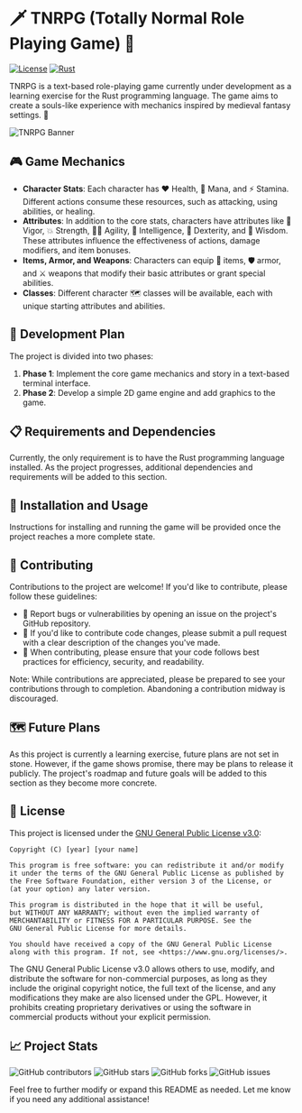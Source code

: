 # 🗡️ TNRPG (Totally Normal Role Playing Game) 🐉

[![License](https://img.shields.io/badge/License-GPL%20v3-blue.svg)](https://www.gnu.org/licenses/gpl-3.0)
[![Rust](https://img.shields.io/badge/Language-Rust-orange.svg)](https://www.rust-lang.org/)

TNRPG is a text-based role-playing game currently under development as a learning exercise for the Rust programming language. The game aims to create a souls-like experience with mechanics inspired by medieval fantasy settings. 🏰

![TNRPG Banner](https://via.placeholder.com/1000x200?text=TNRPG+Banner)

## 🎮 Game Mechanics

- **Character Stats**: Each character has ❤️ Health, 💠 Mana, and ⚡ Stamina. Different actions consume these resources, such as attacking, using abilities, or healing.
- **Attributes**: In addition to the core stats, characters have attributes like 💪 Vigor, 💥 Strength, 🏃‍♀️ Agility, 🧠 Intelligence, 👐 Dexterity, and 📖 Wisdom. These attributes influence the effectiveness of actions, damage modifiers, and item bonuses.
- **Items, Armor, and Weapons**: Characters can equip 👜 items, 🛡️ armor, and ⚔️ weapons that modify their basic attributes or grant special abilities.
- **Classes**: Different character 🗺️ classes will be available, each with unique starting attributes and abilities.

## 🚀 Development Plan

The project is divided into two phases:

1. **Phase 1**: Implement the core game mechanics and story in a text-based terminal interface.
2. **Phase 2**: Develop a simple 2D game engine and add graphics to the game.

## 📋 Requirements and Dependencies

Currently, the only requirement is to have the Rust programming language installed. As the project progresses, additional dependencies and requirements will be added to this section.

## 🚀 Installation and Usage

Instructions for installing and running the game will be provided once the project reaches a more complete state.

## 🤝 Contributing

Contributions to the project are welcome! If you'd like to contribute, please follow these guidelines:

- 🐛 Report bugs or vulnerabilities by opening an issue on the project's GitHub repository.
- 🔧 If you'd like to contribute code changes, please submit a pull request with a clear description of the changes you've made.
- 📖 When contributing, please ensure that your code follows best practices for efficiency, security, and readability.

Note: While contributions are appreciated, please be prepared to see your contributions through to completion. Abandoning a contribution midway is discouraged.

## 🗺️ Future Plans

As this project is currently a learning exercise, future plans are not set in stone. However, if the game shows promise, there may be plans to release it publicly. The project's roadmap and future goals will be added to this section as they become more concrete.

## 📜 License

This project is licensed under the [GNU General Public License v3.0](https://www.gnu.org/licenses/gpl-3.0.en.html):

```
Copyright (C) [year] [your name]

This program is free software: you can redistribute it and/or modify
it under the terms of the GNU General Public License as published by
the Free Software Foundation, either version 3 of the License, or
(at your option) any later version.

This program is distributed in the hope that it will be useful,
but WITHOUT ANY WARRANTY; without even the implied warranty of
MERCHANTABILITY or FITNESS FOR A PARTICULAR PURPOSE. See the
GNU General Public License for more details.

You should have received a copy of the GNU General Public License
along with this program. If not, see <https://www.gnu.org/licenses/>.
```

The GNU General Public License v3.0 allows others to use, modify, and distribute the software for non-commercial purposes, as long as they include the original copyright notice, the full text of the license, and any modifications they make are also licensed under the GPL. However, it prohibits creating proprietary derivatives or using the software in commercial products without your explicit permission.

## 📈 Project Stats

![GitHub contributors](https://img.shields.io/github/contributors/yourusername/tnrpg?style=flat-square)
![GitHub stars](https://img.shields.io/github/stars/yourusername/tnrpg?style=flat-square)
![GitHub forks](https://img.shields.io/github/forks/yourusername/tnrpg?style=flat-square)
![GitHub issues](https://img.shields.io/github/issues/yourusername/tnrpg?style=flat-square)

Feel free to further modify or expand this README as needed. Let me know if you need any additional assistance!
